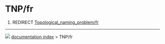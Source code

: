 # TNP/fr
1.  REDIRECT [Topological_naming_problem/fr](Topological_naming_problem/fr.md)



---
![](images/Button_right.svg) [documentation index](../README.md) > TNP/fr
